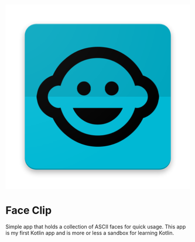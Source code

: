 
![alt](app/src/main/res/web_hi_res_512.png)
# Face Clip
Simple app that holds a collection of ASCII faces for quick usage.
This app is my first Kotlin app and is more or less a sandbox for learning
Kotlin.